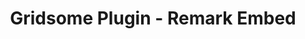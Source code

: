 ---
title: Gridsome Plugin - Remark Embed
description: Gridsome Remark plugin to embed external stuff into your gridsome site.
repository: noxify/gridsome-plugin-remark-embed
type: package
demo: null
docs: /documentation/gridsome-plugin-remark-embed
---